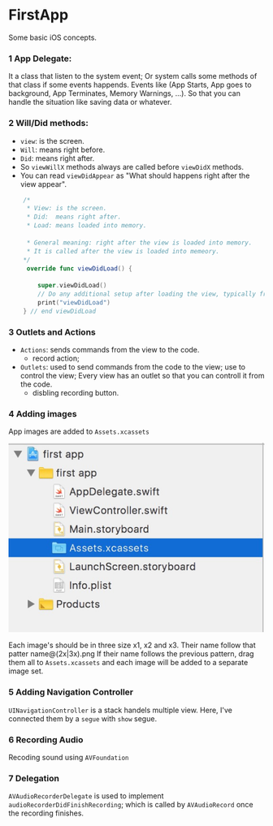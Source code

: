# FirstApp
Some basic iOS concepts. 

### 1 App Delegate:
It a class that listen to the system event; Or system calls some methods of that class if some events happends.
Events like (App Starts, App goes to background, App Terminates, Memory Warnings, ...). So that you can handle the situation like saving data or whatever.

### 2 Will/Did methods:
- `view`: is the screen.
- `Will`: means right before.
- `Did`: means right after.
- So `viewWillX` methods always are called before `viewDidX` methods.
- You can read `viewDidAppear` as "What should happens right after the view appear".
```swift
    /*
     * View: is the screen.
     * Did:  means right after.
     * Load: means loaded into memory.
     
     * General meaning: right after the view is loaded into memory.
     * It is called after the view is loaded into memeory.
    */
     override func viewDidLoad() {
     
        super.viewDidLoad()
        // Do any additional setup after loading the view, typically from a nib.
        print("viewDidLoad")   
    } // end viewDidLoad
```

### 3 Outlets and Actions
- `Actions`: sends commands from the view to the code.
    - record action;
- `Outlets`: used to send commands from the code to the view; use to control the view; Every view has an outlet so that you can controll it from the code.
    - disbling recording button.



### 4 Adding images
App images are added to `Assets.xcassets`

<div style="text-align:center"><img src ="image1.jpg" /></div>

Each image's should be in three size x1, x2 and x3. Their name follow that patter name@(2x|3x).png
If their name follows the previous pattern, drag them all to `Assets.xcassets` 
and each image will be added to a separate image set.


### 5 Adding Navigation Controller
`UINavigationController` is a stack handels multiple view. Here, I've connected them by a `segue` with `show` segue.


### 6 Recording Audio
Recoding sound using `AVFoundation`


### 7 Delegation
`AVAudioRecorderDelegate` is used to implement `audioRecorderDidFinishRecording`; which is 
called by `AVAudioRecord` once the recording finishes.
